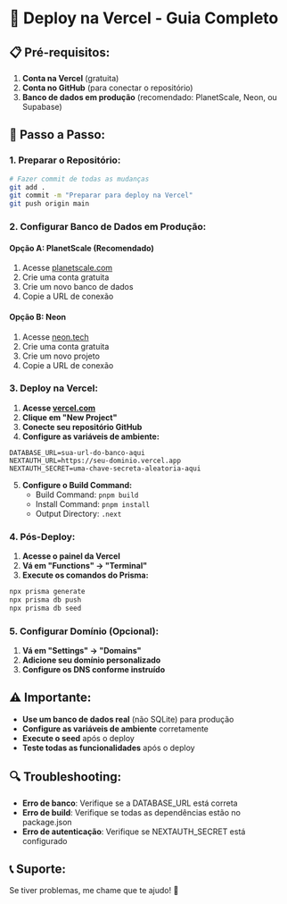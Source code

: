 # 🚀 Deploy na Vercel - Guia Completo

## 📋 **Pré-requisitos:**

1. **Conta na Vercel** (gratuita)
2. **Conta no GitHub** (para conectar o repositório)
3. **Banco de dados em produção** (recomendado: PlanetScale, Neon, ou Supabase)

## 🔧 **Passo a Passo:**

### 1. **Preparar o Repositório:**

```bash
# Fazer commit de todas as mudanças
git add .
git commit -m "Preparar para deploy na Vercel"
git push origin main
```

### 2. **Configurar Banco de Dados em Produção:**

#### Opção A: PlanetScale (Recomendado)

1. Acesse [planetscale.com](https://planetscale.com)
2. Crie uma conta gratuita
3. Crie um novo banco de dados
4. Copie a URL de conexão

#### Opção B: Neon

1. Acesse [neon.tech](https://neon.tech)
2. Crie uma conta gratuita
3. Crie um novo projeto
4. Copie a URL de conexão

### 3. **Deploy na Vercel:**

1. **Acesse [vercel.com](https://vercel.com)**
2. **Clique em "New Project"**
3. **Conecte seu repositório GitHub**
4. **Configure as variáveis de ambiente:**

```
DATABASE_URL=sua-url-do-banco-aqui
NEXTAUTH_URL=https://seu-dominio.vercel.app
NEXTAUTH_SECRET=uma-chave-secreta-aleatoria-aqui
```

5. **Configure o Build Command:**
   - Build Command: `pnpm build`
   - Install Command: `pnpm install`
   - Output Directory: `.next`

### 4. **Pós-Deploy:**

1. **Acesse o painel da Vercel**
2. **Vá em "Functions" → "Terminal"**
3. **Execute os comandos do Prisma:**

```bash
npx prisma generate
npx prisma db push
npx prisma db seed
```

### 5. **Configurar Domínio (Opcional):**

1. **Vá em "Settings" → "Domains"**
2. **Adicione seu domínio personalizado**
3. **Configure os DNS conforme instruído**

## ⚠️ **Importante:**

- **Use um banco de dados real** (não SQLite) para produção
- **Configure as variáveis de ambiente** corretamente
- **Execute o seed** após o deploy
- **Teste todas as funcionalidades** após o deploy

## 🔍 **Troubleshooting:**

- **Erro de banco**: Verifique se a DATABASE_URL está correta
- **Erro de build**: Verifique se todas as dependências estão no package.json
- **Erro de autenticação**: Verifique se NEXTAUTH_SECRET está configurado

## 📞 **Suporte:**

Se tiver problemas, me chame que te ajudo! 🚀





